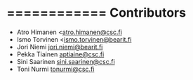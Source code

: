 ============
Contributors
============
* Atro Himanen <atro.himanen@csc.fi
* Ismo Torvinen <ismo.torvinen@bearit.fi
* Jori Niemi <jori.niemi@bearit.fi>
* Pekka Tiainen <aptiaine@csc.fi>
* Sini Saarinen <sini.saarinen@csc.fi>
* Toni Nurmi <tonurmi@csc.fi>
